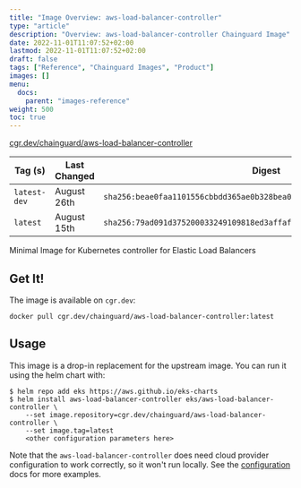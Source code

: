 ```yaml
---
title: "Image Overview: aws-load-balancer-controller"
type: "article"
description: "Overview: aws-load-balancer-controller Chainguard Image"
date: 2022-11-01T11:07:52+02:00
lastmod: 2022-11-01T11:07:52+02:00
draft: false
tags: ["Reference", "Chainguard Images", "Product"]
images: []
menu:
  docs:
    parent: "images-reference"
weight: 500
toc: true
---
```


[cgr.dev/chainguard/aws-load-balancer-controller](https://github.com/chainguard-images/images/tree/main/images/aws-load-balancer-controller)

| Tag (s)       | Last Changed | Digest                                                                    |
|---------------|--------------|---------------------------------------------------------------------------|
|  `latest-dev` | August 26th  | `sha256:beae0faa1101556cbbdd365ae0b328bea008b0cd38fa04c4771c390272d37bed` |
|  `latest`     | August 15th  | `sha256:79ad091d375200033249109818ed3affaff36ab6eb89791e233503701249c071` |



Minimal Image for Kubernetes controller for Elastic Load Balancers

## Get It!

The image is available on `cgr.dev`:

```
docker pull cgr.dev/chainguard/aws-load-balancer-controller:latest
```

## Usage

This image is a drop-in replacement for the upstream image.
You can run it using the helm chart with:

```shell
$ helm repo add eks https://aws.github.io/eks-charts
$ helm install aws-load-balancer-controller eks/aws-load-balancer-controller \
    --set image.repository=cgr.dev/chainguard/aws-load-balancer-controller \
    --set image.tag=latest
    <other configuration parameters here>
```

Note that the `aws-load-balancer-controller` does need cloud provider configuration to work correctly, so it won't run locally.
See the [configuration](https://github.com/aws/eks-charts/tree/master/stable/aws-load-balancer-controller) docs for more examples.

